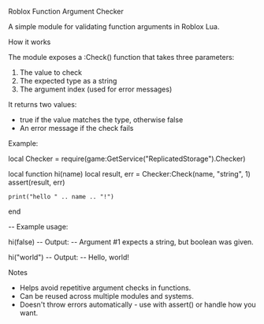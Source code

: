 Roblox Function Argument Checker

A simple module for validating function arguments in Roblox Lua.

How it works

The module exposes a :Check() function that takes three parameters:

1. The value to check  
2. The expected type as a string
3. The argument index (used for error messages)

It returns two values:
- true if the value matches the type, otherwise false
- An error message if the check fails

Example:

local Checker = require(game:GetService("ReplicatedStorage").Checker)

local function hi(name)
	local result, err = Checker:Check(name, "string", 1)
	assert(result, err)

	print("hello " .. name .. "!")
end

-- Example usage:

hi(false)
-- Output:
-- Argument #1 expects a string, but boolean was given.

hi("world")
-- Output:
-- Hello, world!

Notes

- Helps avoid repetitive argument checks in functions.
- Can be reused across multiple modules and systems.
- Doesn't throw errors automatically - use with assert() or handle how you want.

